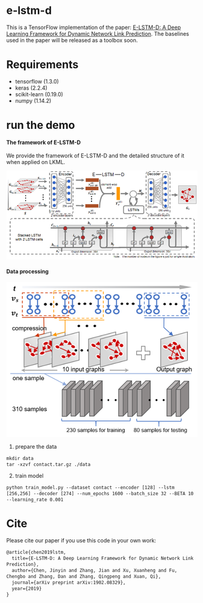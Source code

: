 # e-lstm-d

This is a TensorFlow implementation of the paper: [E-LSTM-D: A Deep Learning Framework for Dynamic Network Link Prediction](https://arxiv.org/abs/1902.08329). The baselines used in the paper will be released as a toolbox soon.


# Requirements 
- tensorflow (1.3.0)
- keras (2.2.4)
- scikit-learn (0.19.0)
- numpy (1.14.2)

# run the demo
#### The framework of E-LSTM-D

We provide the framework of E-LSTM-D and the detailed structure of it when applied on LKML. 

![](img/framework.png)

#### Data processing

![](img/data_processing.png)

1. prepare the data
```
mkdir data
tar -xzvf contact.tar.gz ./data
```

2. train model
```
python train_model.py --dataset contact --encoder [128] --lstm [256,256] --decoder [274] --num_epochs 1600 --batch_size 32 --BETA 10 --learning_rate 0.001
```

# Cite
Please cite our paper if you use this code in your own work:
```
@article{chen2019lstm,
  title={E-LSTM-D: A Deep Learning Framework for Dynamic Network Link Prediction},
  author={Chen, Jinyin and Zhang, Jian and Xu, Xuanheng and Fu, Chengbo and Zhang, Dan and Zhang, Qingpeng and Xuan, Qi},
  journal={arXiv preprint arXiv:1902.08329},
  year={2019}
}
```
